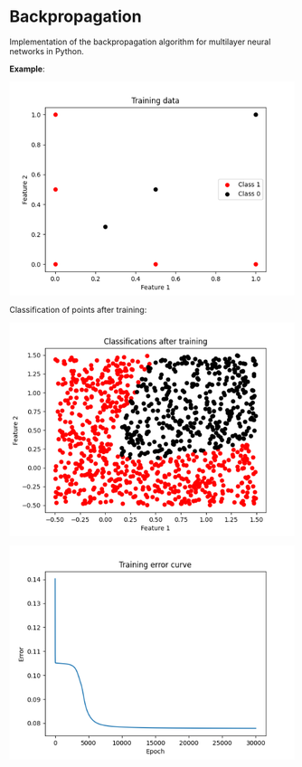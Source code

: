 # Backpropagation

Implementation of the backpropagation algorithm for multilayer neural networks in Python.



**Example**:

![Training data](training_data.png)


Classification of points after training:

![Example of classification](classifications.png)





![Training error example](errorcurve.png)
